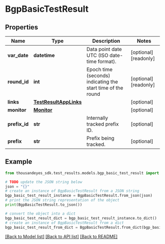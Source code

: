 # BgpBasicTestResult


## Properties

Name | Type | Description | Notes
------------ | ------------- | ------------- | -------------
**var_date** | **datetime** | Data point date UTC (ISO date-time format). | [optional] [readonly] 
**round_id** | **int** | Epoch time (seconds) indicating the start time of the round | [optional] [readonly] 
**links** | [**TestResultAppLinks**](TestResultAppLinks.md) |  | [optional] 
**monitor** | [**Monitor**](Monitor.md) |  | [optional] 
**prefix_id** | **str** | Internally tracked prefix ID. | [optional] 
**prefix** | **str** | Prefix being tracked. | [optional] 

## Example

```python
from thousandeyes_sdk.test_results.models.bgp_basic_test_result import BgpBasicTestResult

# TODO update the JSON string below
json = "{}"
# create an instance of BgpBasicTestResult from a JSON string
bgp_basic_test_result_instance = BgpBasicTestResult.from_json(json)
# print the JSON string representation of the object
print(BgpBasicTestResult.to_json())

# convert the object into a dict
bgp_basic_test_result_dict = bgp_basic_test_result_instance.to_dict()
# create an instance of BgpBasicTestResult from a dict
bgp_basic_test_result_from_dict = BgpBasicTestResult.from_dict(bgp_basic_test_result_dict)
```
[[Back to Model list]](../README.md#documentation-for-models) [[Back to API list]](../README.md#documentation-for-api-endpoints) [[Back to README]](../README.md)



